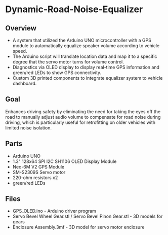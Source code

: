 # Dynamic-Road-Noise-Equalizer

## Overview
* A system that utilized the Arduino UNO microcontroller with a GPS module to automatically equalize speaker volume according to vehicle speed. 
* The Arduino script will translate location data and map it to a specific degree that the servo motor turns for volume control. 
* Diagnostics via OLED display to display real-time GPS information and green/red LEDs to show GPS connectivity. 
* Custom 3D printed components to integrate equalizer system to vehicle dashboard.

## Goal
Enhances driving safety by eliminating the need for taking the eyes off the road to manually adjust audio volume to compensate for road noise during driving, which is particularly useful for retrofitting on older vehicles with limited noise isolation. 

## Parts
* Arduino UNO
* 1.3" 128x64 SPI I2C SH1106 OLED Display Module
* Neo-6M V2 GPS Module
* SM-S2309S Servo motor
* 220-ohm resistors x2
* green/red LEDs

## Files
* GPS_OLED.ino - Arduino driver program
* Servo Bevel Wheel Gear.stl / Servo Bevel Pinon Gear.stl - 3D models for gears
* Enclosure Assembly.3mf - 3D model for servo motor enclosure
